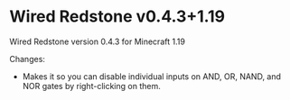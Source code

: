 # Wired Redstone v0.4.3+1.19

Wired Redstone version 0.4.3 for Minecraft 1.19

Changes:

* Makes it so you can disable individual inputs on AND, OR, NAND, and NOR gates by right-clicking on them.
